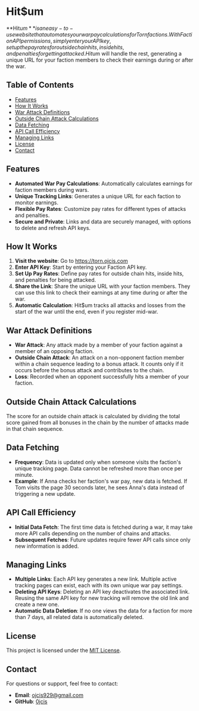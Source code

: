 # Hit$um

**Hit$um** is an easy-to-use website that automates your war pay calculations for Torn factions. With Faction API permissions, simply enter your API key, set up the pay rates for outside chain hits, inside hits, and penalties for getting attacked. Hit$um will handle the rest, generating a unique URL for your faction members to check their earnings during or after the war.

## Table of Contents

- [Features](#features)
- [How It Works](#how-it-works)
- [War Attack Definitions](#war-attack-definitions)
- [Outside Chain Attack Calculations](#outside-chain-attack-calculations)
- [Data Fetching](#data-fetching)
- [API Call Efficiency](#api-call-efficiency)
- [Managing Links](#managing-links)
- [License](#license)
- [Contact](#contact)

## Features

- **Automated War Pay Calculations**: Automatically calculates earnings for faction members during wars.
- **Unique Tracking Links**: Generates a unique URL for each faction to monitor earnings.
- **Flexible Pay Rates**: Customize pay rates for different types of attacks and penalties.
- **Secure and Private**: Links and data are securely managed, with options to delete and refresh API keys.

## How It Works

1. **Visit the website**: Go to https://torn.ojcis.com
2. **Enter API Key**: Start by entering your Faction API key.
3. **Set Up Pay Rates**: Define pay rates for outside chain hits, inside hits, and penalties for being attacked.
4. **Share the Link**: Share the unique URL with your faction members. They can use this link to check their earnings at any time during or after the war.
5. **Automatic Calculation**: Hit$um tracks all attacks and losses from the start of the war until the end, even if you register mid-war.

## War Attack Definitions

- **War Attack**: Any attack made by a member of your faction against a member of an opposing faction.
- **Outside Chain Attack**: An attack on a non-opponent faction member within a chain sequence leading to a bonus attack. It counts only if it occurs before the bonus attack and contributes to the chain.
- **Loss**: Recorded when an opponent successfully hits a member of your faction.

## Outside Chain Attack Calculations

The score for an outside chain attack is calculated by dividing the total score gained from all bonuses in the chain by the number of attacks made in that chain sequence.

## Data Fetching

- **Frequency**: Data is updated only when someone visits the faction's unique tracking page. Data cannot be refreshed more than once per minute.
- **Example**: If Anna checks her faction's war pay, new data is fetched. If Tom visits the page 30 seconds later, he sees Anna's data instead of triggering a new update.

## API Call Efficiency

- **Initial Data Fetch**: The first time data is fetched during a war, it may take more API calls depending on the number of chains and attacks.
- **Subsequent Fetches**: Future updates require fewer API calls since only new information is added.

## Managing Links

- **Multiple Links**: Each API key generates a new link. Multiple active tracking pages can exist, each with its own unique war pay settings.
- **Deleting API Keys**: Deleting an API key deactivates the associated link. Reusing the same API key for new tracking will remove the old link and create a new one.
- **Automatic Data Deletion**: If no one views the data for a faction for more than 7 days, all related data is automatically deleted.

## License

This project is licensed under the [MIT License](LICENSE).

## Contact

For questions or support, feel free to contact:

- **Email**: ojcis929@gmail.com
- **GitHub**: [0jcis](https://github.com/0jcis)
